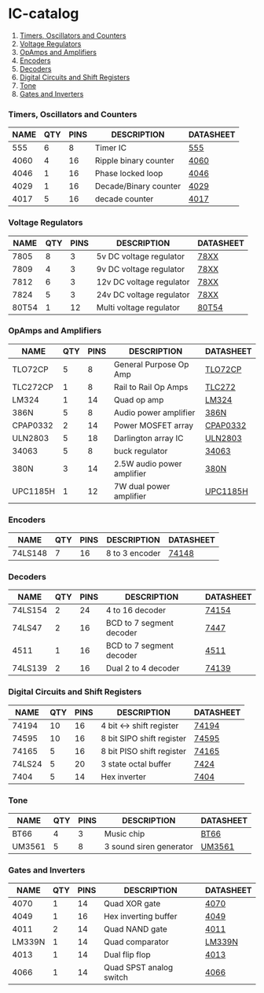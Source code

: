 # IC-catalog

1. [Timers, Oscillators and Counters](#Timers)
2. [Voltage Regulators](#VoltageRegulators)
3. [OpAmps and Amplifiers](#Amplifiers)
4. [Encoders](#Encoders)
5. [Decoders](#Decoders)
6. [Digital Circuits and Shift Registers](#ShiftRegisters)
6. [Tone](#Tone)
7. [Gates and Inverters](#GatesInverters)

### <a name="Timers"></a>Timers, Oscillators and Counters
NAME     | QTY | PINS| DESCRIPTION              | DATASHEET                         
---------|-----|-----|--------------------------|-----------------------------------
555      | 6   | 8   | Timer IC                 | [555](555/datasheet.pdf)          
4060     | 4   | 16  | Ripple binary counter    | [4060](4060/datasheet.pdf)        
4046     | 1   | 16  | Phase locked loop        | [4046](4046/datasheet.pdf)     
4029     | 1   | 16  | Decade/Binary counter    | [4029](4029/datasheet.pdf)
4017     | 5   | 16  | decade counter           | [4017](4017/datasheet.pdf)


### <a name="VoltageRegulators"></a>Voltage Regulators
NAME     | QTY | PINS| DESCRIPTION              | DATASHEET                         
---------|-----|-----|--------------------------|-----------------------------------
7805     | 8   | 3   | 5v DC voltage regulator  | [78XX](78XX/datasheet.pdf)        
7809     | 4   | 3   | 9v DC voltage regulator  | [78XX](78XX/datasheet.pdf)        
7812     | 6   | 3   | 12v DC voltage regulator | [78XX](78XX/datasheet.pdf)        
7824     | 5   | 3   | 24v DC voltage regulator | [78XX](78XX/datasheet.pdf)        
80T54    | 1   | 12  | Multi voltage regulator  | [80T54](80T54/datasheet.pdf)      

### <a name="Amplifiers"></a>OpAmps and Amplifiers
NAME     | QTY | PINS| DESCRIPTION              | DATASHEET                         
---------|-----|-----|--------------------------|-----------------------------------
TLO72CP  | 5   | 8   | General Purpose Op Amp   | [TLO72CP](TLO72CP/datasheet.pdf)  
TLC272CP | 1   | 8   | Rail to Rail Op Amps     | [TLC272](TLC272/datasheet.pdf)    
LM324    | 1   | 14  | Quad op amp              | [LM324](LM324/datasheet.pdf)
386N     | 5   | 8   | Audio power amplifier    | [386N](386N/datasheet.pdf)
CPAP0332 | 2   | 14  | Power MOSFET array       | [CPAP0332](CPAP0332/datasheet.pdf)
ULN2803  | 5   | 18  | Darlington array IC      | [ULN2803](ULN2803/datasheet.pdf)
34063    | 5   | 8   | buck regulator           | [34063](34063/datasheet.pdf)
380N     | 3   | 14  |2.5W audio power amplifier| [380N](380N/datasheet.pdf)
UPC1185H | 1   | 12  | 7W dual power amplifier  | [UPC1185H](UPC1185H/datasheet.pdf)

### <a name="Encoders"></a>Encoders
NAME     | QTY | PINS| DESCRIPTION              | DATASHEET                         
---------|-----|-----|--------------------------|-----------------------------------
74LS148  | 7   | 16  | 8 to 3 encoder           | [74148](74148/datasheet.pdf)      

### <a name="Decoders"></a>Decoders
NAME     | QTY | PINS| DESCRIPTION              | DATASHEET                         
---------|-----|-----|--------------------------|-----------------------------------
74LS154  | 2   | 24  | 4 to 16 decoder          | [74154](74154/datasheet.pdf)      
74LS47   | 2   | 16  | BCD to 7 segment decoder | [7447](7447/datasheet.pdf)        
4511 	 | 1   | 16  | BCD to 7 segment decoder | [4511](4511/datasheet.pdf)		
74LS139  | 2   | 16  | Dual 2 to 4 decoder      | [74139](74139/datasheet.pdf)      

### <a name="ShiftRegisters"></a>Digital Circuits and Shift Registers
NAME     | QTY | PINS| DESCRIPTION              | DATASHEET                         
---------|-----|-----|--------------------------|-----------------------------------
74194    | 10  | 16  | 4 bit <-> shift register | [74194](74194/datasheet.pdf)
74595    | 10  | 16  | 8 bit SIPO shift register| [74595](74595/datasheet.pdf)
74165    | 5   | 16  | 8 bit PISO shift register| [74165](74165/datasheet.pdf)
74LS24   | 5   | 20  | 3 state octal buffer     | [7424](7424/datasheet.pdf)
7404     | 5   | 14  | Hex inverter             | [7404](7404/datasheet.pdf)

### <a name="Tone"></a>Tone
NAME     | QTY | PINS| DESCRIPTION              | DATASHEET                         
---------|-----|-----|--------------------------|-----------------------------------
BT66     | 4   | 3   | Music chip               | [BT66](BT66/datasheet.pdf) 
UM3561   | 5   | 8   | 3 sound siren generator  | [UM3561](3561/datasheet.pdf)     

### <a name="GatesInverters"></a>Gates and Inverters
NAME     | QTY | PINS| DESCRIPTION              | DATASHEET                         
---------|-----|-----|--------------------------|-----------------------------------
4070 	 | 1   | 14  | Quad XOR gate			| [4070](4070/datasheet.pdf)
4049 	 | 1   | 16  | Hex inverting buffer	    | [4049](4049/datasheet.pdf)		
4011 	 | 2   | 14  | Quad NAND gate           | [4011](4011/datasheet.pdf)		
LM339N 	 | 1   | 14  | Quad comparator		    | [LM339N](LM339N/datasheet.pdf)	
4013 	 | 1   | 14  | Dual flip flop			| [4013](4013/datasheet.pdf)
4066 	 | 1   | 14  | Quad SPST analog switch  | [4066](4066/datasheet.pdf)		

